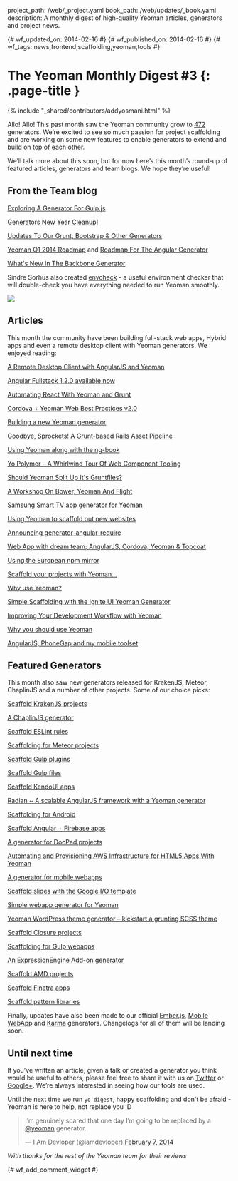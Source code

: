 project_path: /web/_project.yaml
book_path: /web/updates/_book.yaml
description: A monthly digest of high-quality Yeoman articles, generators and project news.

{# wf_updated_on: 2014-02-16 #}
{# wf_published_on: 2014-02-16 #}
{# wf_tags: news,frontend,scaffolding,yeoman,tools #}

# The Yeoman Monthly Digest #3 {: .page-title }

{% include "_shared/contributors/addyosmani.html" %}


Allo! Allo! This past month saw the Yeoman community grow to [472](http://yeoman.io/community-generators.html) generators. We’re excited to see so much passion for project scaffolding and are working on some new features to enable generators to extend and build on top of each other.

We’ll talk more about this soon, but for now here’s this month’s round-up of featured articles, generators and team blogs. We hope they’re useful!

## From the Team blog

[Exploring A Generator For Gulp.js](http://yeoman.io/blog/gulp-explore.html)

[Generators New Year Cleanup!](http://yeoman.io/blog/cleanup.html)

[Updates To Our Grunt, Bootstrap & Other Generators](http://yeoman.io/blog/generator-update-feb-0207.html)

[Yeoman Q1 2014 Roadmap](https://github.com/yeoman/yeoman/issues/1264) and [Roadmap For The Angular Generator](https://github.com/yeoman/generator-angular/issues/553)

[What's New In The Backbone Generator](http://yeoman.io/blog/whats-new-in-backbone-generator.html)

Sindre Sorhus also created [envcheck](https://github.com/sindresorhus/envcheck/) - a useful environment checker that will double-check you have everything needed to run Yeoman smoothly.

<img src="/web/updates/images/2014/02/yeoman-digest/jyAbtYg.png"/>

## Articles

This month the community have been building full-stack web apps, Hybrid apps and even a remote desktop client with Yeoman generators. We enjoyed reading:

[A Remote Desktop Client with AngularJS and Yeoman](http://blog.mgechev.com/2014/02/08/remote-desktop-vnc-client-with-angularjs-and-yeoman/)

[Angular Fullstack 1.2.0 available now](http://tylerhenkel.com/angular-fullstack-1-2-0-available-now/)

[Automating React With Yeoman and Grunt](http://newtriks.com/2013/12/31/automating-react-with-yeoman-and-grunt/)

[Cordova + Yeoman Web Best Practices v2.0](http://www.gauntface.co.uk/blog/2014/02/05/cordova-web-best-practices-v2-0/)

[Building a new Yeoman generator](http://rhumaric.com/2014/01/building-a-yeoman-generator/)

[Goodbye, Sprockets! A Grunt-based Rails Asset Pipeline](http://blog.pedago.com/2014/01/21/goodbye-sprockets-a-grunt-based-rails-asset-pipeline/)

[Using Yeoman along with the ng-book](http://minimul.com/using-yeoman-along-with-the-ng-book.html)

[Yo Polymer – A Whirlwind Tour Of Web Component Tooling](http://updates.html5rocks.com/2014/01/Yo-Polymer-A-Whirlwind-Tour-Of-Web-Component-Tooling)

[Should Yeoman Split Up It's Gruntfiles?](http://creynders.wordpress.com/2014/02/10/best-way-to-handle-large-grunt-files/)

[A Workshop On Bower, Yeoman And Flight](https://speakerdeck.com/anguscroll/stanford)

[Samsung Smart TV app generator for Yeoman](http://eddie-moore.com/2014/01/samsung-smart-tv-app-generator-for-yeoman/)

[Using Yeoman to scaffold out new websites](http://blog.parkji.co.uk/2014/01/17/using-yeoman-to-scaffold-out-new-websites.html)

[Announcing generator-angular-require](http://www.aaronallport.com/index.php/category/yeoman/)

[Web App with dream team; AngularJS, Cordova, Yeoman & Topcoat](http://www.numediaweb.com/web-app-with-dream-team/)

[Using the European npm mirror](http://shapeshed.com/using-the-european-npm-mirror/)

[Scaffold your projects with Yeoman…](http://theenlighteneddeveloper.com/category/javascript/yeoman/)

[Why use Yeoman?](http://js.jidesoft.com/guide/00-installation/03-with-yeoman.html)

[Simple Scaffolding with the Ignite UI Yeoman Generator](http://www.infragistics.com/community/blogs/ambrose_little/archive/2014/01/28/simple-scaffolding-with-the-ignite-ui-yeoman-generator.aspx)

[Improving Your Development Workflow with Yeoman](http://blog.teamtreehouse.com/improving-development-workflow-yeoman)

[Why you should use Yeoman](http://agtlucas.com/blog/2014/01/05/why-you-should-use-yeoman.html)

[AngularJS, PhoneGap and my mobile toolset](https://docs.google.com/presentation/d/1vO5NlWGjwUpMYlSSpqFnYYimbKvi1l4f-s7c3sbEZZY/edit#slide=id.g2a3cc7a59_74)


## Featured Generators

This month also saw new generators released for KrakenJS, Meteor, ChaplinJS and a number of other projects. Some of our choice picks:

[Scaffold KrakenJS projects](https://github.com/paypal/generator-kraken)

[A ChaplinJS generator](https://github.com/chrisabrams/generator-chaplin)

[Scaffold ESLint rules](https://github.com/eslint/generator-eslint)

[Scaffolding for Meteor projects](https://npmjs.org/package/yeoman-meteor)

[Scaffold Gulp plugins](https://github.com/sindresorhus/generator-gulp-plugin-boilerplate)

[Scaffold Gulp files](https://github.com/rogeriopvl/generator-gulpfile)

[Scaffold KendoUI apps](http://a.shinynew.me/post/76648348188/kendo-ui-yeoman-generator-v1-is-fresh-out-the-kitchen#.Uv5hF_J6vkc.twitter)

[Radian ~ A scalable AngularJS framework with a Yeoman generator](http://radian.io/)

[Scaffolding for Android](https://github.com/groupsky/generator-android)

[Scaffold Angular + Firebase apps](https://github.com/firebase/generator-angularfire)

[A generator for DocPad projects](https://github.com/RobLoach/generator-docpad)

[Automating and Provisioning AWS Infrastructure for HTML5 Apps With Yeoman](http://pius.me/built/a-yeoman-generator-for-aws/)

[A generator for mobile webapps](https://github.com/peutetre/generator-mobile-app)

[Scaffold slides with the Google I/O template](https://github.com/NicolasRitouet/generator-io-slides)

[Simple webapp generator for Yeoman](http://jorshasaur.us/simple-web-app-generator-for-yeoman/)

[Yeoman WordPress theme generator – kickstart a grunting SCSS theme](http://www.danielauener.com/yeoman-wordpress-theme-generator/)

[Scaffold Closure projects](https://github.com/closureplease/generator-closure)

[Scaffolding for Gulp webapps](https://github.com/leaky/generator-gulper)

[An ExpressionEngine Add-on generator](https://github.com/rsanchez/generator-ee-addon)

[Scaffold AMD projects](https://github.com/T1st3/generator-amd)

[Scaffold Finatra apps](https://github.com/jrcryer/generator-finatra)

[Scaffold pattern libraries](https://github.com/jrcryer/generator-pattern-primer)

Finally, updates have also been made to our official [Ember.js](https://github.com/yeoman/generator-ember/releases), [Mobile WebApp](https://github.com/yeoman/generator-mobile) and [Karma](https://github.com/yeoman/generator-karma) generators. Changelogs for all of them will be landing soon.

## Until next time

If you’ve written an article, given a talk or created a generator you think would be useful to others, please feel free to share it with us on [Twitter](http://twitter.com/yeoman) or [Google+](https://plus.sandbox.google.com/101063139999404044459/posts). We’re always interested in seeing how our tools are used.

Until the next time we run `yo digest`, happy scaffolding and don't be afraid - Yeoman is here to help, not replace you :D

<blockquote class="twitter-tweet" lang="en"><p>I’m genuinely scared that one day I’m going to be replaced by a <a href="https://twitter.com/yeoman">@yeoman</a> generator.</p>&mdash; I Am Devloper (@iamdevloper) <a href="https://twitter.com/iamdevloper/statuses/431764751610548225">February 7, 2014</a></blockquote>

*With thanks for the rest of the Yeoman team for their reviews*


{# wf_add_comment_widget #}
